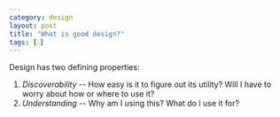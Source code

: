 ```yaml
---
category: design
layout: post
title: "What is good design?"
tags: [💧]
---
```


Design has two defining properties:

1. *Discoverability* -- How easy is it to figure out its utility? Will I have to worry about how or where to use it?
2. *Understanding* -- Why am I using this? What do I use it for?



